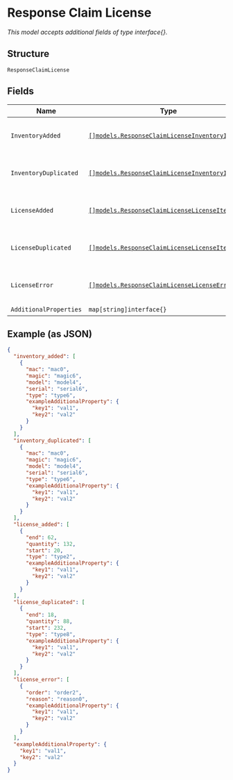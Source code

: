 
# Response Claim License

*This model accepts additional fields of type interface{}.*

## Structure

`ResponseClaimLicense`

## Fields

| Name | Type | Tags | Description |
|  --- | --- | --- | --- |
| `InventoryAdded` | [`[]models.ResponseClaimLicenseInventoryItem`](../../doc/models/response-claim-license-inventory-item.md) | Required | **Constraints**: *Unique Items Required* |
| `InventoryDuplicated` | [`[]models.ResponseClaimLicenseInventoryItem`](../../doc/models/response-claim-license-inventory-item.md) | Required | **Constraints**: *Unique Items Required* |
| `LicenseAdded` | [`[]models.ResponseClaimLicenseLicenseItem`](../../doc/models/response-claim-license-license-item.md) | Required | **Constraints**: *Unique Items Required* |
| `LicenseDuplicated` | [`[]models.ResponseClaimLicenseLicenseItem`](../../doc/models/response-claim-license-license-item.md) | Required | **Constraints**: *Unique Items Required* |
| `LicenseError` | [`[]models.ResponseClaimLicenseLicenseErrorItem`](../../doc/models/response-claim-license-license-error-item.md) | Required | **Constraints**: *Unique Items Required* |
| `AdditionalProperties` | `map[string]interface{}` | Optional | - |

## Example (as JSON)

```json
{
  "inventory_added": [
    {
      "mac": "mac0",
      "magic": "magic6",
      "model": "model4",
      "serial": "serial6",
      "type": "type6",
      "exampleAdditionalProperty": {
        "key1": "val1",
        "key2": "val2"
      }
    }
  ],
  "inventory_duplicated": [
    {
      "mac": "mac0",
      "magic": "magic6",
      "model": "model4",
      "serial": "serial6",
      "type": "type6",
      "exampleAdditionalProperty": {
        "key1": "val1",
        "key2": "val2"
      }
    }
  ],
  "license_added": [
    {
      "end": 62,
      "quantity": 132,
      "start": 20,
      "type": "type2",
      "exampleAdditionalProperty": {
        "key1": "val1",
        "key2": "val2"
      }
    }
  ],
  "license_duplicated": [
    {
      "end": 18,
      "quantity": 88,
      "start": 232,
      "type": "type8",
      "exampleAdditionalProperty": {
        "key1": "val1",
        "key2": "val2"
      }
    }
  ],
  "license_error": [
    {
      "order": "order2",
      "reason": "reason0",
      "exampleAdditionalProperty": {
        "key1": "val1",
        "key2": "val2"
      }
    }
  ],
  "exampleAdditionalProperty": {
    "key1": "val1",
    "key2": "val2"
  }
}
```

